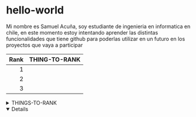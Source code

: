 # hello-world

Mi nombre es Samuel Acuña, soy estudiante de ingenieria en informatica en chile,
en este momento estoy intentando aprender las distintas funcionalidades que tiene github
para poderlas utilizar en un futuro en los proyectos que vaya a participar

| Rank | THING-TO-RANK |
|-----:|---------------|
|     1|               |
|     2|               |
|     3|               |


<details>
<summary>THINGS-TO-RANK</summary>
  
| Rank | THING-TO-RANK |
|-----:|---------------|
|     1|               |
|     2|               |
|     3|               |

</details>

<details open>
